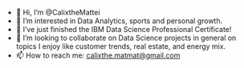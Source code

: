 - 👋 Hi, I’m @CalixtheMattei
- 👀 I’m interested in Data Analytics, sports and personal growth.
- 🌱 I’ve just finished the IBM Data Science Professional Certificate!
- 💞️ I’m looking to collaborate on Data Science projects in general on topics I enjoy like customer trends, real estate, and energy mix.
- 📫 How to reach me: calixthe.matmat@gmail.com

<!---
CalixtheMattei/CalixtheMattei is a ✨ special ✨ repository because its `README.md` (this file) appears on your GitHub profile.
You can click the Preview link to take a look at your changes.
--->
